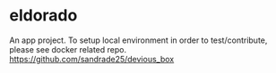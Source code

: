 # eldorado

An app project. 
To setup local environment in order to test/contribute, please see docker related repo.
https://github.com/sandrade25/devious_box
